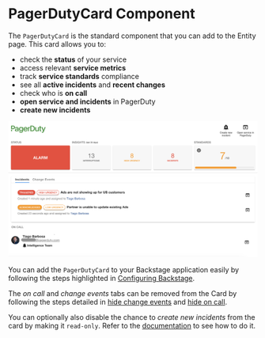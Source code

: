 # PagerDutyCard Component

The `PagerDutyCard` is the standard component that you can add to the Entity page. This card allows you to:

- check the **status** of your service
- access relevant **service metrics**
- track **service standards** compliance
- see all **active incidents** and **recent changes**
- check who is **on call**
- **open service and incidents** in PagerDuty
- **create new incidents**

![pagerdutycard-component](../images/list-incidents.png)

You can add the `PagerDutyCard` to your Backstage application easily by following the steps highlighted in [Configuring Backstage](/backstage-plugin-docs/getting-started/backstage).

The *on call* and *change events* tabs can be removed from the Card by following the steps detailed in [hide change events](backstage-plugin-docs/advanced/hide-change-events) and [hide on call](/backstage-plugin-docs/advanced/hide-oncall).

You can optionally also disable the chance to *create new incidents* from the card by making it `read-only`. Refer to the [documentation](/backstage-plugin-docs/advanced/enable-read-only-mode) to see how to do it.
